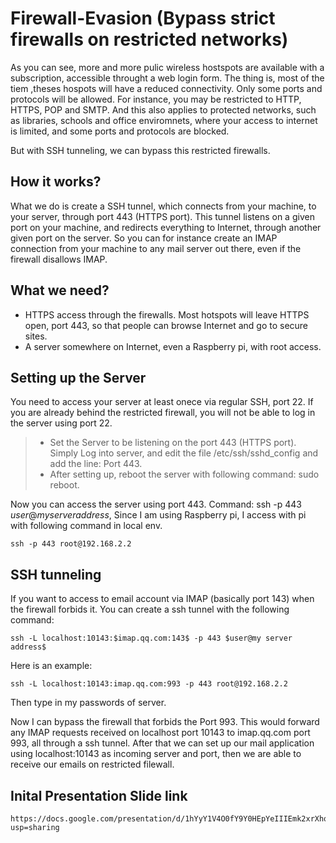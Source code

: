 # Firewall-Evasion (Bypass strict firewalls on restricted networks)

As you can see, more and more pulic wireless hostspots are available with a subscription, 
accessible throught a web login form. The thing is, most of the tiem ,theses hospots will have
a reduced connectivity. Only some ports and protocols will be allowed. For instance, you may be restricted 
to HTTP, HTTPS, POP and SMTP. And this also applies to protected networks, such as libraries, schools and office 
enviromnets, where your access to internet is limited, and some ports and protocols are blocked. 

But with SSH tunneling, we can bypass this restricted firewalls.

## How it works?

What we do is create a SSH tunnel, which connects from your machine, to your server, through port 443 (HTTPS port). 
This tunnel listens on a given port on your machine, and redirects everything to Internet, through another 
given port on the server. So you can for instance create an IMAP connection from your machine to any mail server 
out there, even if the firewall disallows IMAP.

## What we need?

* HTTPS access through the firewalls. Most hotspots will leave HTTPS open, port 443, so that people can 
browse Internet and go to secure sites.
* A server somewhere on Internet, even a Raspberry pi, with root access.

## Setting up the Server

You need to access your server at least onece via regular SSH, port 22. If you are already behind the 
restricted firewall, you will not be able to log in the server using port 22.

> * Set the Server to be listening on the port 443 (HTTPS port). Simply Log into server, and edit the file /etc/ssh/sshd_config and add the line: Port 443.
> * After setting up, reboot the server with following command: sudo reboot.

Now you can access the server using port 443. Command: ssh -p 443 $user@my server address$, Since I am using Raspberry pi, 
I access with pi with following command in local env.

```
ssh -p 443 root@192.168.2.2
```

## SSH tunneling

If you want to access to email account via IMAP (basically port 143) when the firewall forbids it. You can create 
a ssh tunnel with the following command: 

```
ssh -L localhost:10143:$imap.qq.com:143$ -p 443 $user@my server address$
```

Here is an example: 

```
ssh -L localhost:10143:imap.qq.com:993 -p 443 root@192.168.2.2
```

Then type in my passwords of server. 

Now I can bypass the firewall that forbids the Port 993. This would forward any IMAP requests received on localhost port 
10143 to imap.qq.com port 993, all through a ssh tunnel. After that we can set up our mail application using localhost:10143 as incoming server and port, then we are able to receive our emails on restricted filewall.

## Inital Presentation Slide link
```
https://docs.google.com/presentation/d/1hYyY1V4O0fY9Y0HEpYeIIIEmk2xrXhqWGCOo9nRjtMM/edit?usp=sharing
```
